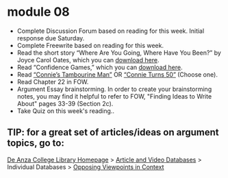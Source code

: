 # module 08

- Complete Discussion Forum based on reading for this week. Initial response due Saturday.
- Complete Freewrite based on reading for this week.
- Read the short story “Where Are You Going, Where Have You Been?”
	by Joyce Carol Oates, which you can [download here](where_are_you_going.pdf).
- Read “Confidence Games,” which you can [download here](confidence_games.docx).
- Read [“Connie’s Tambourine Man”](connie_s_tambourine_man.pdf)
	OR [“Connie Turns 50”](connie_turns_50.pdf) (Choose one).
- Read Chapter 22 in FOW.
- Argument Essay brainstorming. In order to create your brainstorming notes, you
	may find it helpful to refer to FOW, "Finding Ideas to Write About" pages 33-39
	(Section 2c).
- Take Quiz on this week's reading..

## TIP: for a great set of articles/ideas on argument topics, go to:

<p>
<a href="https://www.deanza.edu/library/">De Anza College Library Homepage<a>
	> <a href="https://www.deanza.edu/library/articledata.html">Article and Video Databases</a>
		> Individual Databases
			> <a href="http://deanza.idm.oclc.org/login?url=http://infotrac.galegroup.com/itweb/ccl_deanza?db=OVIC">Opposing Viewpoints in Context</a>
</p>
